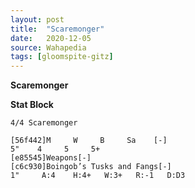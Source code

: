 ```yaml
---
layout: post
title:  "Scaremonger"
date:   2020-12-05
source: Wahapedia
tags: [gloomspite-gitz]
---
```


**Scaremonger**

**Stat Block**
```
4/4 Scaremonger
```

```
[56f442]M     W     B     Sa    [-]
5"    4     5     5+    
[e85545]Weapons[-]
[c6c930]Boingob’s Tusks and Fangs[-]
1"     A:4    H:4+   W:3+   R:-1   D:D3  
```


